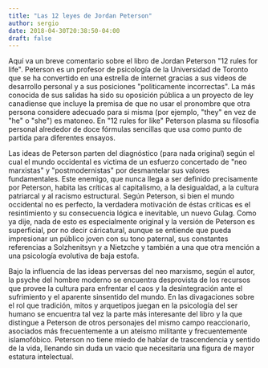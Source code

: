 ```yaml
---
title: "Las 12 leyes de Jordan Peterson"
author: sergio
date: 2018-04-30T20:38:50-04:00
draft: false
---
```

Aquí va un breve comentario sobre el libro de Jordan Peterson "12 rules
for life". Peterson es un profesor de psicología de la Universidad de Toronto
que se ha convertido en una estrella de internet gracias a sus videos de
desarrollo personal y a sus posiciones "politicamente incorrectas". La más
conocida de sus salidas ha sido su oposición pública a un proyecto de ley
canadiense que incluye la premisa de que no usar el pronombre que otra persona
considere adecuado para si misma (por ejemplo, "they" en vez de "he" o "she") es
matoneo. En "12 rules for like" Peterson plasma su filosofia personal alrededor
de doce fórmulas sencillas que usa como punto de partida para diferentes
ensayos.

Las ideas de Peterson parten del diagnóstico (para nada original) según el cual
el mundo occidental es victima de un esfuerzo concertado de "neo marxistas" y
"postmodernistas" por desmantelar sus valores fundamentales. Este enemigo, que
nunca llega a ser definido precisamente por Peterson, habita las críticas al
capitalismo, a la desigualdad, a la cultura patriarcal y al racismo
estructural. Según Peterson, si bien el mundo occidental no es perfecto, la
verdadera motivación de éstas críticas es el resintimiento y su consecuencia
lógica e inevitable, un nuevo Gulag. Como ya dije, nada de esto es especialmente
original y la versión de Peterson es superficial, por no decir cáricatural,
aunque se entiende que pueda impresionar un público joven con su tono paternal,
sus constantes referencias a Solzhenitsyn y a Nietzche y también a una que otra
mención a una psicología evolutiva de baja estofa.

Bajo la influencia de las ideas perversas del neo marxismo, según el autor, la
psyche del hombre moderno se encuentra desprovista de los recursos que provee la
cultura para enfrentar el caos y la desintegración ante el sufrimiento y el
aparente sinsentido del mundo. En las divagaciones sobre el rol que tradición,
mitos y arquetipos juegan en la psicología del ser humano se encuentra tal vez
la parte más interesante del libro y la que distingue a Peterson de otros
personajes del mismo campo reaccionario, asociados más frecuentemente a un
ateismo militante y frecuentemente islamofóbico. Peterson no tiene miedo de
hablar de trascendencia y sentido de la vida, llenando sin duda un vacio que
necesitaría una figura de mayor estatura intelectual.

